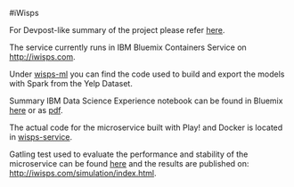 #iWisps

For Devpost-like summary of the project please refer [here](DEVPOST.md).

The service currently runs in IBM Bluemix Containers Service on http://iwisps.com.

Under [wisps-ml](wisps-ml) you can find the code used to build and export the models with
Spark from the Yelp Dataset.

Summary IBM Data Science Experience notebook can be found in Bluemix
[here](https://apsportal.ibm.com/analytics/notebooks/6431ff1e-ca96-4137-b694-75c3b5b39c09/view?access_token=7b090981f11d7266526b11aba296e68563c0ecd01287a9c3b587940e42c7bb29) or as [pdf](wisps-ml/iWisp-public-ibm-notebook.pdf).

The actual code for the microservice built with
Play! and Docker is located in [wisps-service](wisps-service).

Gatling test used to evaluate the performance
and stability of the microservice can be found
[here](wisps-ml/src/test/scala/wisps/IwispsSimulation.scala) and the
results are published on: http://iwisps.com/simulation/index.html.

